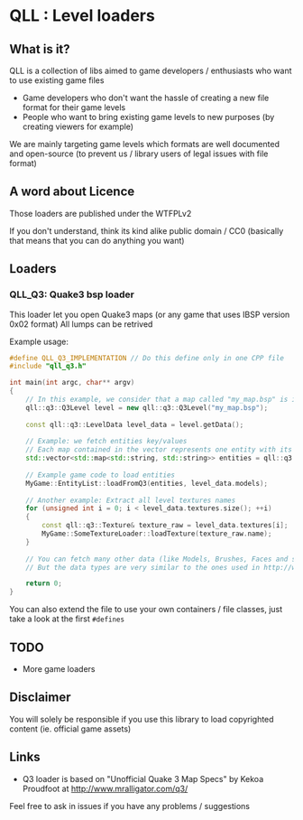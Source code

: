 # QLL : Level loaders

## What is it?
QLL is a collection of libs aimed to game developers / enthusiasts who want to use existing game files 

* Game developers who don't want the hassle of creating a new file format for their game levels
* People who want to bring existing game levels to new purposes (by creating viewers for example)

We are mainly targeting game levels which formats are well documented and open-source (to prevent us / library users of legal issues with file format)

## A word about Licence
Those loaders are published under the WTFPLv2

If you don't understand, think its kind alike public domain / CC0 (basically that means that you can do anything you want)

## Loaders
### QLL_Q3: Quake3 bsp loader  

This loader let you open Quake3 maps (or any game that uses IBSP version 0x02 format)
All lumps can be retrived 

Example usage:
```cpp
#define QLL_Q3_IMPLEMENTATION // Do this define only in one CPP file
#include "qll_q3.h"

int main(int argc, char** argv)
{
    // In this example, we consider that a map called "my_map.bsp" is in the application folder
    qll::q3::Q3Level level = new qll::q3::Q3Level("my_map.bsp");
    
    const qll::q3::LevelData level_data = level.getData();
    
    // Example: we fetch entities key/values
    // Each map contained in the vector represents one entity with its key/values (all as string)
    std::vector<std::map<std::string, std::string>> entities = qll::q3::parse_entities(level_data.entities);
    
    // Example game code to load entities
    MyGame::EntityList::loadFromQ3(entities, level_data.models);
    
    // Another example: Extract all level textures names
    for (unsigned int i = 0; i < level_data.textures.size(); ++i)
	{
	    const qll::q3::Texture& texture_raw = level_data.textures[i];
	    MyGame::SomeTextureLoader::loadTexture(texture_raw.name);
    }
    
    // You can fetch many other data (like Models, Brushes, Faces and so on), just take a look at qll::q3::LevelData definition
    // But the data types are very similar to the ones used in http://www.mralligator.com/q3/

    return 0;
}
```
You can also extend the file to use your own containers / file classes, just take a look at the first `#defines`

## TODO
* More game loaders

## Disclaimer
You will solely be responsible if you use this library to load copyrighted content (ie. official game assets)

## Links

* Q3 loader is based on "Unofficial Quake 3 Map Specs" by Kekoa Proudfoot at http://www.mralligator.com/q3/

Feel free to ask in issues if you have any problems / suggestions

